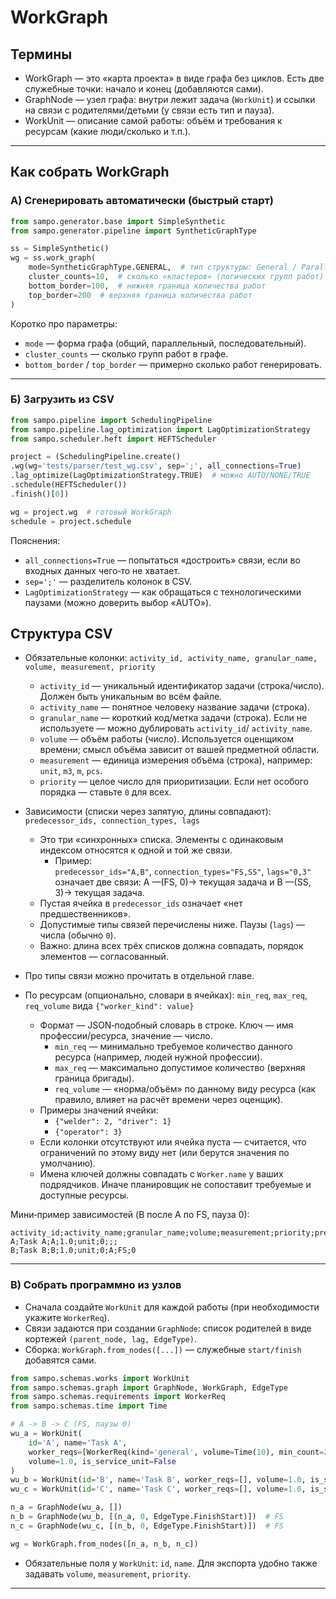 # WorkGraph

## Термины

- WorkGraph — это «карта проекта» в виде графа без циклов. Есть две служебные точки: начало и конец (добавляются сами).
- GraphNode — узел графа: внутри лежит задача (`WorkUnit`) и ссылки на связи с родителями/детьми (у связи есть тип и
  пауза).
- WorkUnit — описание самой работы: объём и требования к ресурсам (какие люди/сколько и т.п.).

---

## Как собрать WorkGraph

### А) Сгенерировать автоматически (быстрый старт)

```python
from sampo.generator.base import SimpleSynthetic
from sampo.generator.pipeline import SyntheticGraphType

ss = SimpleSynthetic()
wg = ss.work_graph(
    mode=SyntheticGraphType.GENERAL,  # тип структуры: General / Parallel / Sequential
    cluster_counts=10,  # сколько «кластеров» (логических групп работ)
    bottom_border=100,  # нижняя граница количества работ
    top_border=200  # верхняя граница количества работ
)
```

Коротко про параметры:

- `mode` — форма графа (общий, параллельный, последовательный).
- `cluster_counts` — сколько групп работ в графе.
- `bottom_border` / `top_border` — примерно сколько работ генерировать.

---

### Б) Загрузить из CSV

```python
from sampo.pipeline import SchedulingPipeline
from sampo.pipeline.lag_optimization import LagOptimizationStrategy
from sampo.scheduler.heft import HEFTScheduler

project = (SchedulingPipeline.create()
.wg(wg='tests/parser/test_wg.csv', sep=';', all_connections=True)
.lag_optimize(LagOptimizationStrategy.TRUE)  # можно AUTO/NONE/TRUE
.schedule(HEFTScheduler())
.finish()[0])

wg = project.wg  # готовый WorkGraph
schedule = project.schedule
```

Пояснения:

- `all_connections=True` — попытаться «достроить» связи, если во входных данных чего‑то не хватает.
- `sep=';'` — разделитель колонок в CSV.
- `LagOptimizationStrategy` — как обращаться с технологическими паузами (можно доверить выбор «AUTO»).

## Структура CSV

- Обязательные колонки: `activity_id, activity_name, granular_name, volume, measurement, priority`
    - `activity_id` — уникальный идентификатор задачи (строка/число). Должен быть уникальным во всём файле.
    - `activity_name` — понятное человеку название задачи (строка).
    - `granular_name` — короткий код/метка задачи (строка). Если не используете — можно дублировать `activity_id`/
      `activity_name`.
    - `volume` — объём работы (число). Используется оценщиком времени; смысл объёма зависит от вашей предметной области.
    - `measurement` — единица измерения объёма (строка), например: `unit`, `m3`, `m`, `pcs`.
    - `priority` — целое число для приоритизации. Если нет особого порядка — ставьте `0` для всех.

- Зависимости (списки через запятую, длины совпадают): `predecessor_ids, connection_types, lags`
    - Это три «синхронных» списка. Элементы с одинаковым индексом относятся к одной и той же связи.
        - Пример:  
          `predecessor_ids="A,B"`, `connection_types="FS,SS"`, `lags="0,3"`  
          означает две связи: A —(FS, 0)→ текущая задача и B —(SS, 3)→ текущая задача.
    - Пустая ячейка в `predecessor_ids` означает «нет предшественников».
    - Допустимые типы связей перечислены ниже. Паузы (`lags`) — числа (обычно `0`).
    - Важно: длина всех трёх списков должна совпадать, порядок элементов — согласованный.

- Про типы связи можно прочитать в отдельной главе.

- По ресурсам (опционально, словари в ячейках): `min_req`, `max_req`, `req_volume` вида `{"worker_kind": value}`
    - Формат — JSON‑подобный словарь в строке. Ключ — имя профессии/ресурса, значение — число.
        - `min_req` — минимально требуемое количество данного ресурса (например, людей нужной профессии).
        - `max_req` — максимально допустимое количество (верхняя граница бригады).
        - `req_volume` — «норма/объём» по данному виду ресурса (как правило, влияет на расчёт времени через оценщик).
    - Примеры значений ячейки:
        - `{"welder": 2, "driver": 1}`
        - `{"operator": 3}`
    - Если колонки отсутствуют или ячейка пуста — считается, что ограничений по этому виду нет (или берутся значения по
      умолчанию).
    - Имена ключей должны совпадать с `Worker.name` у ваших подрядчиков. Иначе планировщик не сопоставит требуемые и
      доступные ресурсы.

Мини‑пример зависимостей (B после A по FS, пауза 0):

```
activity_id;activity_name;granular_name;volume;measurement;priority;predecessor_ids;connection_types;lags
A;Task A;A;1.0;unit;0;;;
B;Task B;B;1.0;unit;0;A;FS;0
```

---

### В) Собрать программно из узлов

- Сначала создайте `WorkUnit` для каждой работы (при необходимости укажите `WorkerReq`).
- Связи задаются при создании `GraphNode`: список родителей в виде кортежей `(parent_node, lag, EdgeType)`.
- Сборка: `WorkGraph.from_nodes([...])` — служебные `start/finish` добавятся сами.

```python
from sampo.schemas.works import WorkUnit
from sampo.schemas.graph import GraphNode, WorkGraph, EdgeType
from sampo.schemas.requirements import WorkerReq
from sampo.schemas.time import Time

# A -> B -> C (FS, паузы 0)
wu_a = WorkUnit(
    id='A', name='Task A',
    worker_reqs=[WorkerReq(kind='general', volume=Time(10), min_count=2, max_count=4)],
    volume=1.0, is_service_unit=False
)
wu_b = WorkUnit(id='B', name='Task B', worker_reqs=[], volume=1.0, is_service_unit=False)
wu_c = WorkUnit(id='C', name='Task C', worker_reqs=[], volume=1.0, is_service_unit=False)

n_a = GraphNode(wu_a, [])
n_b = GraphNode(wu_b, [(n_a, 0, EdgeType.FinishStart)])  # FS
n_c = GraphNode(wu_c, [(n_b, 0, EdgeType.FinishStart)])  # FS

wg = WorkGraph.from_nodes([n_a, n_b, n_c])
```

- Обязательные поля у `WorkUnit`: `id`, `name`. Для экспорта удобно также задавать `volume`, `measurement`, `priority`.

---
